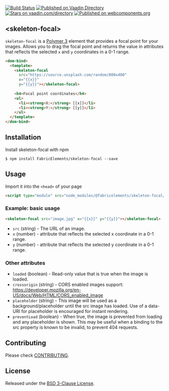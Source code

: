 [![Build Status](https://travis-ci.org/FabricElements/skeleton-focal.svg?branch=master)](https://travis-ci.org/FabricElements/skeleton-focal)
[![Published on Vaadin  Directory](https://img.shields.io/badge/Vaadin%20Directory-published-00b4f0.svg)](https://vaadin.com/directory/component/FabricElementsskeleton-focal)
[![Stars on vaadin.com/directory](https://img.shields.io/vaadin-directory/star/FabricElementsskeleton-focal.svg)](https://vaadin.com/directory/component/FabricElementsskeleton-focal)
[![Published on webcomponents.org](https://img.shields.io/badge/webcomponents.org-published-blue.svg)](https://www.webcomponents.org/element/FabricElements/skeleton-focal)

## \<skeleton-focal\>

`skeleton-focal` is a [Polymer 3](http://polymer-project.org) element that provides a focal point for your images.
Allows you to drag the focal point and returns the value in attributes that reflects the selected `x` and `y` coordinates in a 0-1 range.

<!---
```
<custom-element-demo>
  <template>
    <script src="../webcomponentsjs/webcomponents-lite.js"></script>
        <link rel="import" href="skeleton-focal.html">
    <next-code-block></next-code-block>
  </template>
</custom-element-demo>
```
-->
```html
<dom-bind>
  <template>
    <skeleton-focal
      src="https://source.unsplash.com/random/800x400"
      x="{{x}}"
      y="{{y}}"></skeleton-focal>
    
    <h4>Focal point coordinates</h4>
    <ul>
      <li><strong>X:</strong> [[x]]</li>
      <li><strong>Y:</strong> [[y]]</li>
    </ul>
  </template>
</dom-bind>
```

## Installation

Install skeleton-focal with npm

```shell
$ npm install FabricElements/skeleton-focal --save
```

## Usage

Import it into the `<head>` of your page

```html
<script type="module" src="node_modules/@fabricelements/skeleton-focal/skeleton-focal.js"></script>
```

### Example: basic usage

```html
<skeleton-focal src="image.jpg" x="{{x}}" y="{{y}}"></skeleton-focal>
```

* `src` (string) - The URL of an image.
* `x` (number) - attribute that reflects the selected x coordinate in a 0-1 range. 
* `y` (number) - attribute that reflects the selected y coordinate in a 0-1 range.

### Other attributes

* `loaded` (boolean) - Read-only value that is true when the image is loaded.
* `crossorigin` (string) - CORS enabled images support: https://developer.mozilla.org/en-US/docs/Web/HTML/CORS_enabled_image
* `placeholder` (string) - This image will be used as a background/placeholder until the src image has loaded.  Use of a data-URI for placeholder is encouraged for instant rendering.
* `preventLoad` (boolean) - When true, the image is prevented from loading and any placeholder is shown.  This may be useful when a binding to the src property is known to be invalid, to prevent 404 requests.

## Contributing

Please check [CONTRIBUTING](./CONTRIBUTING.md).

## License

Released under the [BSD 3-Clause License](./LICENSE.md).

